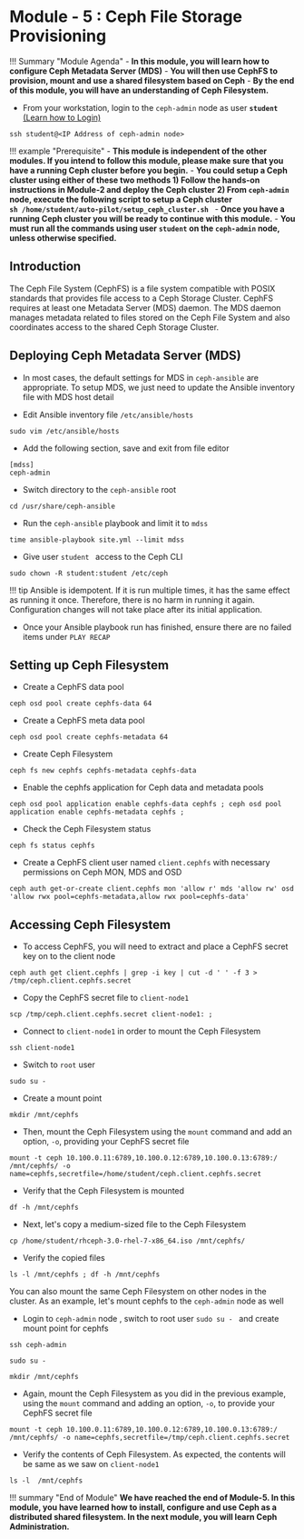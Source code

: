 # Module - 5 : Ceph File Storage Provisioning

!!! Summary "Module Agenda"
    - **In this module, you will learn how to configure Ceph Metadata Server (MDS)**
    - **You will then use CephFS to provision, mount and use a shared filesystem based on Ceph**
    - **By the end of this module, you will have an understanding of Ceph Filesystem.**


- From your workstation, login to the ``ceph-admin`` node as user **``student``** [(Learn how to Login)](https://red-hat-storage.github.io/RHCS_Test_Drive/#starting-the-lab)

```
ssh student@<IP Address of ceph-admin node>
```

!!! example "Prerequisite"
    - **This module is independent of the other modules. If you intend to follow this module, please make sure that you have a running Ceph cluster before you begin.**
    - **You could setup a Ceph cluster using either of these two methods
    1) Follow the hands-on instructions in Module-2 and deploy the Ceph cluster
    2) From ``ceph-admin`` node, execute the following script to setup a Ceph cluster  
       ``sh /home/student/auto-pilot/setup_ceph_cluster.sh ``**
    - **Once you have a running Ceph cluster you will be ready to continue with this module.**
    - **You must run all the commands using user ``student`` on the ``ceph-admin`` node, unless otherwise specified.**

## Introduction

The Ceph File System (CephFS) is a file system compatible with POSIX standards that provides file access to a Ceph Storage Cluster. CephFS requires at least one Metadata Server (MDS) daemon. The MDS daemon manages metadata related to files stored on the Ceph File System and also coordinates access to the shared Ceph Storage Cluster.

## Deploying Ceph Metadata Server (MDS)

- In most cases, the default settings for MDS in ``ceph-ansible`` are appropriate. To setup MDS, we just need to update the Ansible inventory file with MDS host detail

- Edit Ansible inventory file ``/etc/ansible/hosts`` 

```
sudo vim /etc/ansible/hosts
```

- Add the following section, save and exit from file editor

```
[mdss]
ceph-admin
```

- Switch directory to the ``ceph-ansible`` root

```
cd /usr/share/ceph-ansible
```


- Run the ``ceph-ansible`` playbook and limit it to ``mdss`` 

```
time ansible-playbook site.yml --limit mdss
```

- Give user ``student `` access to the Ceph CLI 

```
sudo chown -R student:student /etc/ceph
```

!!! tip
     Ansible is idempotent. If it is run multiple times, it has the same effect as running it once. Therefore, there is no harm in running it again. Configuration changes will not take place after its initial application.

- Once your Ansible playbook run has finished, ensure there are no failed items under ``PLAY RECAP`` 

## Setting up Ceph Filesystem

- Create a CephFS data pool

```
ceph osd pool create cephfs-data 64
```

- Create a CephFS meta data pool

```
ceph osd pool create cephfs-metadata 64
```

- Create Ceph Filesystem

```
ceph fs new cephfs cephfs-metadata cephfs-data
```

- Enable the cephfs application for Ceph data and metadata pools

```
ceph osd pool application enable cephfs-data cephfs ; ceph osd pool application enable cephfs-metadata cephfs ; 
```


- Check the Ceph Filesystem status

```
ceph fs status cephfs
```

- Create a CephFS client user named ``client.cephfs`` with necessary permissions on Ceph MON, MDS and OSD

```
ceph auth get-or-create client.cephfs mon 'allow r' mds 'allow rw' osd 'allow rwx pool=cephfs-metadata,allow rwx pool=cephfs-data'
```

## Accessing Ceph Filesystem

- To access CephFS, you will need to extract and place a CephFS secret key on to the client node

```
ceph auth get client.cephfs | grep -i key | cut -d ' ' -f 3 > /tmp/ceph.client.cephfs.secret
```

- Copy the CephFS secret file to ``client-node1`` 

```
scp /tmp/ceph.client.cephfs.secret client-node1: ;
```

- Connect to ``client-node1`` in order to mount the Ceph Filesystem

```
ssh client-node1
```

- Switch to ``root`` user

```
sudo su -
```

- Create a mount point 

```
mkdir /mnt/cephfs
```

- Then, mount the Ceph Filesystem using the ``mount`` command and add an option, ``-o``, providing your CephFS secret file

```
mount -t ceph 10.100.0.11:6789,10.100.0.12:6789,10.100.0.13:6789:/ /mnt/cephfs/ -o name=cephfs,secretfile=/home/student/ceph.client.cephfs.secret
```

- Verify that the Ceph Filesystem is mounted

```
df -h /mnt/cephfs
```

- Next, let's copy a medium-sized file to the Ceph Filesystem

```
cp /home/student/rhceph-3.0-rhel-7-x86_64.iso /mnt/cephfs/
```

- Verify the copied files

```
ls -l /mnt/cephfs ; df -h /mnt/cephfs
```

You can also mount the same Ceph Filesystem on other nodes in the cluster. As an example, let's mount cephfs to the ``ceph-admin`` node as well

- Login to ``ceph-admin`` node , switch to root user ``sudo su - `` and create mount point for cephfs

```
ssh ceph-admin
```

```
sudo su -
```

```
mkdir /mnt/cephfs
```

- Again, mount the Ceph Filesystem as you did in the previous example, using the ``mount`` command and adding an option, ``-o``, to provide your CephFS secret file

```
mount -t ceph 10.100.0.11:6789,10.100.0.12:6789,10.100.0.13:6789:/ /mnt/cephfs/ -o name=cephfs,secretfile=/tmp/ceph.client.cephfs.secret
```

- Verify the contents of Ceph Filesystem. As expected, the contents will be same as we saw on ``client-node1``

```
ls -l  /mnt/cephfs
```

!!! summary "End of Module" 
    **We have reached the end of Module-5. In this module, you have learned how to install, configure and use Ceph as a distributed shared filesystem. In the next module, you will learn Ceph Administration.**
